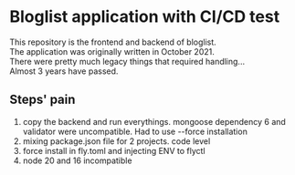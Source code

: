 # Bloglist application with CI/CD test
This repository is the frontend and backend of bloglist.  
The application was originally written in October 2021.  
There were pretty much legacy things that required handling...  
Almost 3 years have passed.

## Steps' pain
1. copy the backend and run everythings. mongoose dependency 6 and validator were uncompatible. Had to use --force installation
2. mixing package.json file for 2 projects. code level
3. force install in fly.toml and injecting ENV to flyctl
4. node 20 and 16 incompatible
